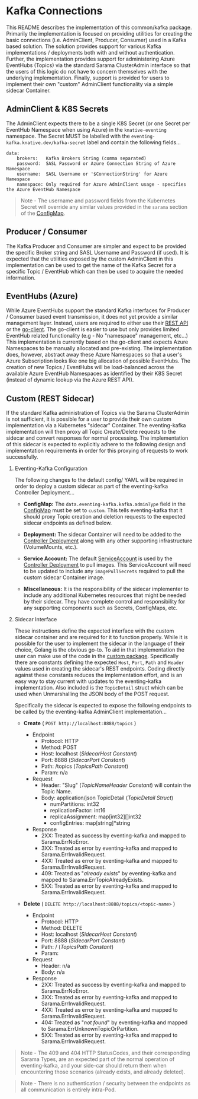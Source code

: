 # Kafka Connections

This README describes the implementation of this common/kafka package.  Primarily the implementation is focused on
providing utilities for creating the basic connections (i.e. AdminClient, Producer, Consumer) used in a Kafka based
solution.  The solution provides support for various Kafka implementations / deployments both with and without
authentication.  Further, the implementation provides support for administering Azure EventHubs (Topics) via the
standard Sarama ClusterAdmin interface so that the users of this logic do not have to concern themselves with the
underlying implementation.  Finally, support is provided for users to implement their own "custom" AdminClient
functionality via a simple sidecar Container.

## AdminClient & K8S Secrets

The AdminClient expects there to be a single K8S Secret (or one Secret per EventHub Namespace when using Azure) in
the `knative-eventing` namespace.  The Secret MUST be labelled with the `eventing-kafka.knative.dev/kafka-secret`
label and contain the following fields...

```
data:
    brokers:   Kafka Brokers String (comma separated)
    password:  SASL Password or Azure Connection String of Azure Namespace
    username:  SASL Username or '$ConnectionString' for Azure Namespace
    namespace: Only required for Azure AdminClient usage - specifies the Azure EventHub Namespace
```

> Note - The username and password fields from the Kubernetes Secret will override any similar values
> provided in the `sarama` section of the [ConfigMap](../../../config/200-eventing-kafka-configmap.yaml).

## Producer / Consumer

The Kafka Producer and Consumer are simpler and expect to be provided the specific Broker string and SASL Username
and Password (if used).  It is expected that the utilities exposed by the custom AdminClient in this implementation
can be used to get the name of the Kafka Secret for a specific Topic / EventHub which can then be used to acquire
the needed information.

## EventHubs (Azure)

While Azure EventHubs support the standard Kafka interfaces for Producer / Consumer based event transmission, it
does not yet provide a similar management layer.  Instead, users are required to either use their
[REST API](https://docs.microsoft.com/en-us/rest/api/eventhub/) or the
[go-client](https://github.com/Azure/azure-event-hubs-go/tree/master).  The go-client is easier to use but only
provides limited EventHub related functionality (e.g - No "namespace" management, etc...)  This implementation is
currently based on the go-client and expects Azure Namespaces to be manually allocated and pre-existing.  The
implementation does, however, abstract away these Azure Namespaces so that a user's Azure Subscription looks like
one big allocation of possible EventHubs.  The creation of new Topics / EventHubs will be load-balanced across
the available Azure EventHub Namespaces as identified by their K8S Secret (instead of dynamic lookup via the
Azure REST API).

## Custom (REST Sidecar)

If the standard Kafka administration of Topics via the Sarama ClusterAdmin is not sufficient, it is possible for
a user to provide their own custom implementation via a Kubernetes "sidecar" Container.  The eventing-kafka
implementation will then proxy all Topic Create/Delete requests to the sidecar and convert responses for normal
processing.  The implementation of this sidecar is expected to explicitly adhere to the following design and
implementation requirements in order for this proxying of requests to work successfully.

1. Eventing-Kafka Configuration

    The following changes to the default config/ YAML will be required in order to deploy a custom sidecar
    as part of the eventing-kafka Controller Deployment...

    - **ConfigMap:** The `data.eventing-kafka.kafka.adminType` field in the [ConfigMap](../../../config/200-eventing-kafka-configmap.yaml)
      must be set to `custom`.  This tells eventing-kafka that it should proxy Topic creation and deletion requests
      to the expected sidecar endpoints as defined below.

    - **Deployment:** The sidecar Container will need to be added to the [Controller Deployment](../../../config/400-deployment.yaml)
      along with any other supporting infrastructure (VolumeMounts, etc.).

    - **Service Account:** The default [ServiceAccount](../../../config/100-controller-serviceaccount.yaml) is used by
      the [Controller Deployment](../../../config/400-deployment.yaml) to pull images.  This ServiceAccount
      will need to be updated to include any `imagePullSecrets` required to pull the custom sidecar Container image.

    - **Miscellaneous:** It is the responsibility of the sidecar implementer to include any additional Kubernetes resources that
      might be needed by their sidecar.  They have complete control and responsibility for any supporting
      components such as Secrets, ConfigMaps, etc.

2. Sidecar Interface

    These instructions define the expected interface with the custom sidecar container and are required for it
    to function properly.  While it is possible for the user to implement the sidecar in the language of their
    choice, Golang is the obvious go-to.  To aid in that implementation the user can make use of the code in
    the [custom package](admin/custom).  Specifically there are constants defining the expected `Host`, `Port`,
    `Path` and `Header` values used in creating the sidecar's REST endpoints.  Coding directly against these
    constants reduces the implementation effort, and is an easy way to stay current with updates to the
    eventing-kafka implementation.   Also included is the `TopicDetail` struct which can be used when Unmarshalling
    the JSON body of the POST request.

    Specifically the sidecar is expected to expose the following endpoints to be called by the eventing-kafka
    AdminClient implementation...

      - **Create** ( `POST http://localhost:8888/topics` )
        - Endpoint
          - Protocol: HTTP
          - Method: POST
          - Host: localhost (*SidecarHost Constant*)
          - Port: 8888 (*SidecarPort Constant*)
          - Path: /topics (*TopicsPath Constant*)
          - Param: n/a
        - Request
          - Header: "Slug" (*TopicNameHeader Constant*) will contain the Topic Name.
          - Body: application/json TopicDetail (*TopicDetail Struct*)
            - numPartitions: int32
            - replicationFactor: int16
            - replicaAssignment: map[int32][]int32
            - configEntries: map[string]*string
        - Response
          - 2XX: Treated as success by eventing-kafka and mapped to Sarama.ErrNoError.
          - 3XX: Treated as error by eventing-kafka and mapped to Sarama.ErrInvalidRequest.
          - 4XX: Treated as error by eventing-kafka and mapped to Sarama.ErrInvalidRequest.
          - 409: Treated as "*already exists*" by eventing-kafka and mapped to Sarama.ErrTopicAlreadyExists.
          - 5XX: Treated as error by eventing-kafka and mapped to Sarama.ErrInvalidRequest.

      - **Delete** ( `DELETE http://localhost:8888/topics/<topic-name>` )
        - Endpoint
          - Protocol: HTTP
          - Method: DELETE
          - Host: localhost (*SidecarHost Constant*)
          - Port: 8888 (*SidecarPort Constant*)
          - Path: / (*TopicsPath Constant*)
          - Param: <topic-name>
        - Request
          - Header: n/a
          - Body: n/a
        - Response
          - 2XX: Treated as success by eventing-kafka and mapped to Sarama.ErrNoError.
          - 3XX: Treated as error by eventing-kafka and mapped to Sarama.ErrInvalidRequest.
          - 4XX: Treated as error by eventing-kafka and mapped to Sarama.ErrInvalidRequest.
          - 404: Treated as "*not found*" by eventing-kafka and mapped to Sarama.ErrUnknownTopicOrPartition.
          - 5XX: Treated as error by eventing-kafka and mapped to Sarama.ErrInvalidRequest.

> Note - The 409 and 404 HTTP StatusCodes, and their corresponding Sarama Types, are an expected part of the
> normal operation of eventing-kafka, and your side-car should return them when encountering those scenarios
> (already exists, and already deleted).

> Note - There is no authentication / security between the endpoints as all communication is entirely intra-Pod.

